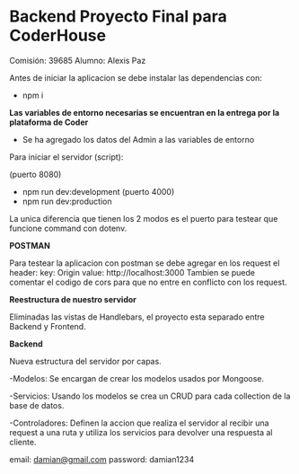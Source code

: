 # Backend Proyecto Final para CoderHouse

Comisión: 39685
Alumno: Alexis Paz

Antes de iniciar la aplicacion se debe instalar las dependencias con:

- npm i

**Las variables de entorno necesarias se encuentran en la entrega por la plataforma de Coder**
- Se ha agregado los datos del Admin a las variables de entorno

Para iniciar el servidor (script):

(puerto 8080)
- npm run dev:development 
(puerto 4000)
- npm run dev:production 

La unica diferencia que tienen los 2 modos es el puerto para testear que funcione command con dotenv.

**POSTMAN**

Para testear la aplicacion con postman se debe agregar en los request el header:
key: Origin         value: http://localhost:3000
Tambien se puede comentar el codigo de cors para que no entre en conflicto con los request.


**Reestructura de nuestro servidor**

Eliminadas las vistas de Handlebars, el proyecto esta separado entre Backend y Frontend.

**Backend**

Nueva estructura del servidor por capas.

-Modelos:
Se encargan de crear los modelos usados por Mongoose.

-Servicios:
Usando los modelos se crea un CRUD para cada collection de la base de datos.

-Controladores:
Definen la accion que realiza el servidor al recibir una request a una ruta y utiliza los servicios para devolver una respuesta al cliente.


email: damian@gmail.com
password: damian1234


